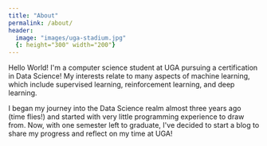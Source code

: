 ```yaml
---
title: "About"
permalink: /about/
header:
  image: "images/uga-stadium.jpg"
  {: height="300" width="200"}
---
```


Hello World! I'm a computer science student at UGA pursuing a certification in
Data Science! My interests relate to many aspects of machine learning, which
include supervised learning, reinforcement learning, and deep learning.

I began my journey into the Data Science realm almost three years ago
(time flies!) and started with very little programming experience to draw from.
Now, with one semester left to graduate, I've decided to start a blog to share
my progress and reflect on my time at UGA!
